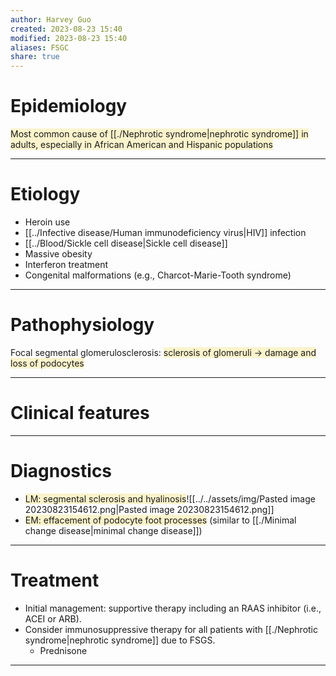 ```yaml
---
author: Harvey Guo
created: 2023-08-23 15:40
modified: 2023-08-23 15:40
aliases: FSGC
share: true
---
```

# Epidemiology
<span style="background:rgba(240, 200, 0, 0.2)">Most common cause of [[./Nephrotic syndrome|nephrotic syndrome]] in adults, especially in African American and Hispanic populations</span>

---
# Etiology
- Heroin use
- [[../Infective disease/Human immunodeficiency virus|HIV]] infection
- [[../Blood/Sickle cell disease|Sickle cell disease]]
- Massive obesity
- Interferon treatment
- Congenital malformations (e.g., Charcot-Marie-Tooth syndrome)

---
# Pathophysiology
Focal segmental glomerulosclerosis: <span style="background:rgba(240, 200, 0, 0.2)">sclerosis of glomeruli → damage and loss of podocytes</span>

---
# Clinical features


---
# Diagnostics
- <span style="background:rgba(240, 200, 0, 0.2)">LM: segmental sclerosis and hyalinosis</span>![[../../assets/img/Pasted image 20230823154612.png|Pasted image 20230823154612.png]]
- <span style="background:rgba(240, 200, 0, 0.2)">EM: effacement of podocyte foot processes</span> (similar to [[./Minimal change disease|minimal change disease]])

---
# Treatment
- Initial management: supportive therapy including an RAAS inhibitor (i.e., ACEI or ARB).
- Consider immunosuppressive therapy for all patients with [[./Nephrotic syndrome|nephrotic syndrome]] due to FSGS.
	- Prednisone

---
